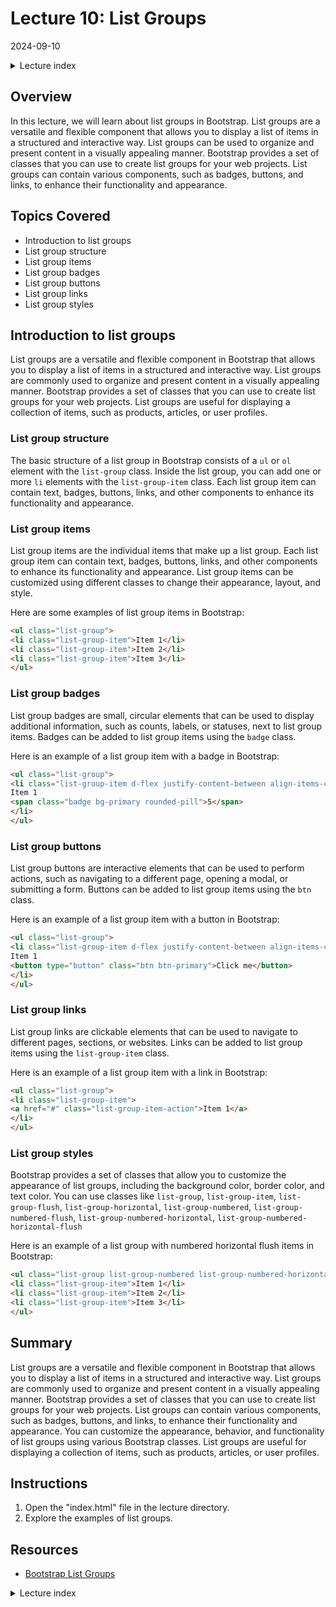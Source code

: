 # Lecture 10: List Groups
2024-09-10

<!--html_preserve--><details>
  <summary>Lecture index</summary>

- [Lecture 1: Introduction and Setup of Bootstrap 5](/lectures/lecture_01/lecture_01.md)
- [Lecture 2: Typography and Colors](/lectures/lecture_02/lecture_02.md)
- [Lecture 3: Buttons](/lectures/lecture_03/lecture_03.md)
- [Lecture 4: Utility Classes](/lectures/lecture_04/lecture_04.md)
- [Lecture 5: Containers](/lectures/lecture_05/lecture_05.md)
- [Lecture 6: Grid Layout](/lectures/lecture_06/lecture_06.md)
- [Lecture 7: Navbars and Forms](/lectures/lecture_07/lecture_07.md)
- [Lecture 8: Cards](/lectures/lecture_08/lecture_08.md)
- [Lecture 9: Accordions](/lectures/lecture_09/lecture_09.md)
- [Lecture 10: List Groups](/lectures/lecture_10/lecture_10.md)
- [Lecture 11: Icons](/lectures/lecture_11/lecture_11.md)

</details><!--/html_preserve-->


## Overview

In this lecture, we will learn about list groups in Bootstrap. List groups
are a versatile and flexible component that allows you to display a list of
items in a structured and interactive way. List groups can be used to
organize and present content in a visually appealing manner. Bootstrap
provides a set of classes that you can use to create list groups for your web
projects. List groups can contain various components, such as badges,
buttons, and links, to enhance their functionality and appearance.


## Topics Covered

- Introduction to list groups
- List group structure
- List group items
- List group badges
- List group buttons
- List group links
- List group styles


## Introduction to list groups

List groups are a versatile and flexible component in Bootstrap that allows
you to display a list of items in a structured and interactive way. List
groups are commonly used to organize and present content in a visually
appealing manner. Bootstrap provides a set of classes that you can use to
create list groups for your web projects. List groups are useful for
displaying a collection of items, such as products, articles, or user
profiles.

### List group structure

The basic structure of a list group in Bootstrap consists of a `ul` or `ol`
element with the `list-group` class. Inside the list group, you can add one
or more `li` elements with the `list-group-item` class. Each list group item
can contain text, badges, buttons, links, and other components to enhance its
functionality and appearance.


### List group items

List group items are the individual items that make up a list group. Each
list group item can contain text, badges, buttons, links, and other
components to enhance its functionality and appearance. List group items can
be customized using different classes to change their appearance, layout, and
style.

Here are some examples of list group items in Bootstrap:

```html
<ul class="list-group">
<li class="list-group-item">Item 1</li>
<li class="list-group-item">Item 2</li>
<li class="list-group-item">Item 3</li>
</ul>
```

### List group badges

List group badges are small, circular elements that can be used to display
additional information, such as counts, labels, or statuses, next to list
group items. Badges can be added to list group items using the `badge` class.

Here is an example of a list group item with a badge in Bootstrap:

```html
<ul class="list-group">
<li class="list-group-item d-flex justify-content-between align-items-center">
Item 1
<span class="badge bg-primary rounded-pill">5</span>
</li>
</ul>
```

### List group buttons

List group buttons are interactive elements that can be used to perform
actions, such as navigating to a different page, opening a modal, or
submitting a form. Buttons can be added to list group items using the `btn`
class.

Here is an example of a list group item with a button in Bootstrap:

```html
<ul class="list-group">
<li class="list-group-item d-flex justify-content-between align-items-center">
Item 1
<button type="button" class="btn btn-primary">Click me</button>
</li>
</ul>
```

### List group links

List group links are clickable elements that can be used to navigate to
different pages, sections, or websites. Links can be added to list group
items using the `list-group-item` class.

Here is an example of a list group item with a link in Bootstrap:

```html
<ul class="list-group">
<li class="list-group-item">
<a href="#" class="list-group-item-action">Item 1</a>
</li>
</ul>
```

### List group styles

Bootstrap provides a set of classes that allow you to customize the
appearance of list groups, including the background color, border color, and
text color. You can use classes like `list-group`, `list-group-item`,
`list-group-flush`, `list-group-horizontal`, `list-group-numbered`,
`list-group-numbered-flush`, `list-group-numbered-horizontal`,
`list-group-numbered-horizontal-flush`

Here is an example of a list group with numbered horizontal flush items in
Bootstrap:

```html
<ul class="list-group list-group-numbered list-group-numbered-horizontal list-group-numbered-horizontal-flush">
<li class="list-group-item">Item 1</li>
<li class="list-group-item">Item 2</li>
<li class="list-group-item">Item 3</li>
</ul>
```

## Summary

List groups are a versatile and flexible component in Bootstrap that allows
you to display a list of items in a structured and interactive way. List
groups are commonly used to organize and present content in a visually
appealing manner. Bootstrap provides a set of classes that you can use to
create list groups for your web projects. List groups can contain various
components, such as badges, buttons, and links, to enhance their
functionality and appearance. You can customize the appearance, behavior, and
functionality of list groups using various Bootstrap classes. List groups are
useful for displaying a collection of items, such as products, articles, or
user profiles.

## Instructions

1. Open the "index.html" file in the lecture directory.
1. Explore the examples of list groups.

## Resources

- [Bootstrap List
  Groups](https://getbootstrap.com/docs/5.1/components/list-group/)



<!--html_preserve--><details>
  <summary>Lecture index</summary>

- [Lecture 1: Introduction and Setup of Bootstrap 5](/lectures/lecture_01/lecture_01.md)
- [Lecture 2: Typography and Colors](/lectures/lecture_02/lecture_02.md)
- [Lecture 3: Buttons](/lectures/lecture_03/lecture_03.md)
- [Lecture 4: Utility Classes](/lectures/lecture_04/lecture_04.md)
- [Lecture 5: Containers](/lectures/lecture_05/lecture_05.md)
- [Lecture 6: Grid Layout](/lectures/lecture_06/lecture_06.md)
- [Lecture 7: Navbars and Forms](/lectures/lecture_07/lecture_07.md)
- [Lecture 8: Cards](/lectures/lecture_08/lecture_08.md)
- [Lecture 9: Accordions](/lectures/lecture_09/lecture_09.md)
- [Lecture 10: List Groups](/lectures/lecture_10/lecture_10.md)
- [Lecture 11: Icons](/lectures/lecture_11/lecture_11.md)

</details><!--/html_preserve-->


